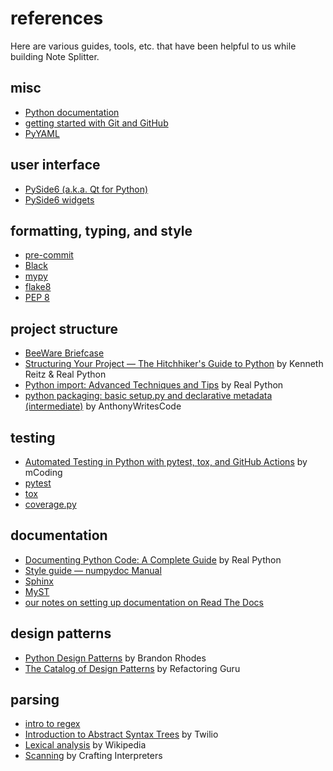 # references

Here are various guides, tools, etc. that have been helpful to us while building Note Splitter.

## misc

* [Python documentation](https://docs.python.org/)
* [getting started with Git and GitHub](https://wheelercj.github.io/notes/pages/20210907144216.html)
* [PyYAML](https://pyyaml.org/wiki/PyYAMLDocumentation)

## user interface

* [PySide6 (a.k.a. Qt for Python)](https://doc.qt.io/qtforpython-6/index.html)
* [PySide6 widgets](https://doc.qt.io/qtforpython-6/PySide6/QtWidgets/QWidget.html)

## formatting, typing, and style

* [pre-commit](https://pre-commit.com/)
* [Black](https://black.readthedocs.io/en/stable/)
* [mypy](https://mypy.readthedocs.io/en/stable/)
* [flake8](https://flake8.pycqa.org/en/latest/)
* [PEP 8](https://www.python.org/dev/peps/pep-0008/)

## project structure

* [BeeWare Briefcase](https://briefcase.readthedocs.io/en/latest/)
* [Structuring Your Project — The Hitchhiker's Guide to Python](https://docs.python-guide.org/writing/structure/) by Kenneth Reitz & Real Python
* [Python import: Advanced Techniques and Tips](https://realpython.com/python-import/#create-and-install-a-local-package) by Real Python
* [python packaging: basic setup.py and declarative metadata (intermediate)](https://www.youtube.com/watch?v=GaWs-LenLYE&list=PLWBKAf81pmOaP9naRiNAqug6EBnkPakvY) by AnthonyWritesCode

## testing

* [Automated Testing in Python with pytest, tox, and GitHub Actions](https://www.youtube.com/watch?v=DhUpxWjOhME) by mCoding
* [pytest](https://docs.pytest.org/en)
* [tox](https://tox.wiki/en/latest/)
* [coverage.py](https://coverage.readthedocs.io/en)

## documentation

* [Documenting Python Code: A Complete Guide](https://realpython.com/documenting-python-code/#docstring-formats) by Real Python
* [Style guide — numpydoc Manual](https://numpydoc.readthedocs.io/en/latest/format.html)
* [Sphinx](https://www.sphinx-doc.org/en/master/)
* [MyST](https://myst-parser.readthedocs.io/en/latest/index.html)
* [our notes on setting up documentation on Read The Docs](https://note-splitter.readthedocs.io/en/latest/doc-setup.html)

## design patterns

* [Python Design Patterns](https://python-patterns.guide/) by Brandon Rhodes
* [The Catalog of Design Patterns](https://refactoring.guru/design-patterns/catalog) by Refactoring Guru

## parsing

* [intro to regex](https://wheelercj.github.io/notes/pages/20210506235005.html)
* [Introduction to Abstract Syntax Trees](https://www.twilio.com/blog/abstract-syntax-trees) by Twilio
* [Lexical analysis](https://en.wikipedia.org/wiki/Lexical_analysis) by Wikipedia
* [Scanning](https://craftinginterpreters.com/scanning.html) by Crafting Interpreters
